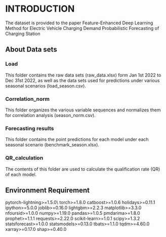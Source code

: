# INTRODUCTION
The dataset is provided to the paper Feature-Enhanced Deep Learning Method for Electric Vehicle Charging Demand Probabilistic Forecasting of Charging Station

## About Data sets

### Load
This folder contains the raw data sets (raw_data.xlsx) form Jan 1st 2022 to Dec 31st 2022, as well as the data sets used for predictions under various seasonal scenarios (load_season.csv).

### Correlation_norm
This folder organizes the various variable sequences and normalizes them for correlation analysis (season_norm.csv).

### Forecasting results
This folder contains the point predictions for each model under each seasonal scenario (benchmark_season.xlsx).

### QR_calculation
The contents of this folder are used to calculate the qualification rate (QR) of each model.

## Environment Requirement
pytorch-lightning>=1.5.0\\
torch>=1.8.0
catboost>=1.0.6
holidays>=0.11.1
ipython>=5.0.0
joblib>=0.16.0
lightgbm>=2.2.3
matplotlib>=3.3.0
nfoursid>=1.0.0
numpy>=1.19.0
pandas>=1.0.5
pmdarima>=1.8.0
prophet>=1.1.1
requests>=2.22.0
scikit-learn>=1.0.1
scipy>=1.3.2
statsforecast>=1.0.0
statsmodels>=0.13.0
tbats>=1.1.0
tqdm>=4.60.0
xarray>=0.17.0
shap>=0.40.0

